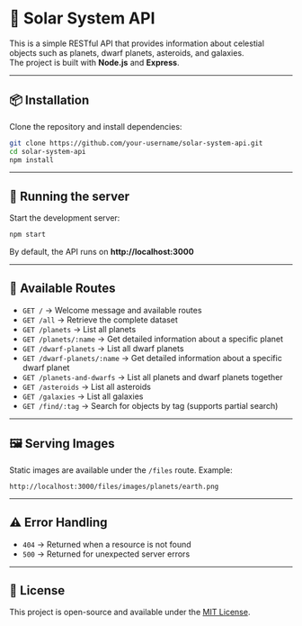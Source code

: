 # 🌌 Solar System API

This is a simple RESTful API that provides information about celestial objects such as planets, dwarf planets, asteroids, and galaxies.  
The project is built with **Node.js** and **Express**.

---

## 📦 Installation

Clone the repository and install dependencies:

```bash
git clone https://github.com/your-username/solar-system-api.git
cd solar-system-api
npm install
```

---

## 🚀 Running the server

Start the development server:

```bash
npm start
```

By default, the API runs on **http://localhost:3000**

---

## 🔭 Available Routes

- `GET /` → Welcome message and available routes  
- `GET /all` → Retrieve the complete dataset  
- `GET /planets` → List all planets  
- `GET /planets/:name` → Get detailed information about a specific planet  
- `GET /dwarf-planets` → List all dwarf planets  
- `GET /dwarf-planets/:name` → Get detailed information about a specific dwarf planet  
- `GET /planets-and-dwarfs` → List all planets and dwarf planets together  
- `GET /asteroids` → List all asteroids  
- `GET /galaxies` → List all galaxies  
- `GET /find/:tag` → Search for objects by tag (supports partial search)  

---

## 🖼 Serving Images

Static images are available under the `/files` route. Example:

```
http://localhost:3000/files/images/planets/earth.png
```

---

## ⚠️ Error Handling

- `404` → Returned when a resource is not found  
- `500` → Returned for unexpected server errors  

---

## 📄 License

This project is open-source and available under the [MIT License](LICENSE).
